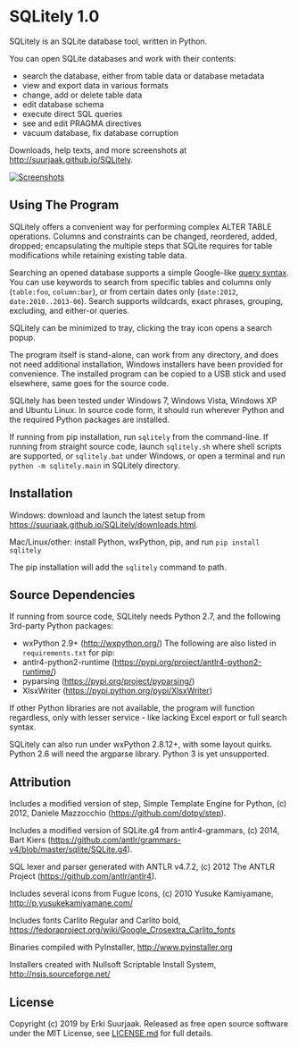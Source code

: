 SQLitely 1.0
============

SQLitely is an SQLite database tool, written in Python.

You can open SQLite databases and work with their contents:

- search the database, either from table data or database metadata
- view and export data in various formats
- change, add or delete table data
- edit database schema
- execute direct SQL queries
- see and edit PRAGMA directives
- vacuum database, fix database corruption

Downloads, help texts, and more screenshots at
http://suurjaak.github.io/SQLitely.

[![Screenshots](https://raw.github.com/suurjaak/SQLitely/gh-pages/img/th_collage.png)](https://raw.github.com/suurjaak/SQLitely/gh-pages/img/collage.png)


Using The Program
-----------------

SQLitely offers a convenient way for performing complex ALTER TABLE operations.
Columns and constraints can be changed, reordered, added, dropped;
encapsulating the multiple steps that SQLite requires for table modifications
while retaining existing table data.

Searching an opened database supports a simple Google-like
[query syntax](http://suurjaak.github.io/SQLitely/help.html).
You can use keywords to search from specific tables and columns only
(`table:foo`, `column:bar`), or from certain dates only 
(`date:2012`, `date:2010..2013-06`). Search supports 
wildcards, exact phrases, grouping, excluding, and either-or queries.

SQLitely can be minimized to tray, clicking the tray icon opens 
a search popup.

The program itself is stand-alone, can work from any directory, and does not 
need additional installation, Windows installers have been provided for 
convenience. The installed program can be copied to a USB stick and used
elsewhere, same goes for the source code.

SQLitely has been tested under Windows 7, Windows Vista, Windows XP and
Ubuntu Linux. In source code form, it should run wherever Python and the
required Python packages are installed.

If running from pip installation, run `sqlitely` from the command-line. 
If running from straight source code, launch `sqlitely.sh` where shell 
scripts are supported, or `sqlitely.bat` under Windows, or open 
a terminal and run `python -m sqlitely.main` in SQLitely directory.


Installation
------------

Windows: download and launch the latest setup from
https://suurjaak.github.io/SQLitely/downloads.html.

Mac/Linux/other: install Python, wxPython, pip, and run
`pip install sqlitely`

The pip installation will add the `sqlitely` command to path.


Source Dependencies
-------------------

If running from source code, SQLitely needs Python 2.7,
and the following 3rd-party Python packages:
* wxPython 2.9+ (http://wxpython.org/)
The following are also listed in `requirements.txt` for pip:
* antlr4-python2-runtime (https://pypi.org/project/antlr4-python2-runtime/)
* pyparsing (https://pypi.org/project/pyparsing/)
* XlsxWriter (https://pypi.python.org/pypi/XlsxWriter)

If other Python libraries are not available, the program will function 
regardless, only with lesser service - like lacking Excel export or full 
search syntax.

SQLitely can also run under wxPython 2.8.12+, with some layout quirks.
Python 2.6 will need the argparse library. Python 3 is yet unsupported.


Attribution
-----------

Includes a modified version of step, Simple Template Engine for Python,
(c) 2012, Daniele Mazzocchio (https://github.com/dotpy/step).

Includes a modified version of SQLite.g4 from antlr4-grammars,
(c) 2014, Bart Kiers 
(https://github.com/antlr/grammars-v4/blob/master/sqlite/SQLite.g4).

SQL lexer and parser generated with ANTLR v4.7.2,
(c) 2012 The ANTLR Project (https://github.com/antlr/antlr4).

Includes several icons from Fugue Icons,
(c) 2010 Yusuke Kamiyamane, http://p.yusukekamiyamane.com/

Includes fonts Carlito Regular and Carlito bold,
https://fedoraproject.org/wiki/Google_Crosextra_Carlito_fonts

Binaries compiled with PyInstaller, http://www.pyinstaller.org

Installers created with Nullsoft Scriptable Install System,
http://nsis.sourceforge.net/


License
-------

Copyright (c) 2019 by Erki Suurjaak.
Released as free open source software under the MIT License,
see [LICENSE.md](LICENSE.md) for full details.
